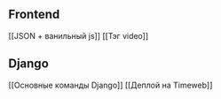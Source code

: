 ## Frontend
[[JSON + ванильный js]]
[[Тэг video]]

## Django
[[Основные команды Django]]
[[Деплой на Timeweb]]